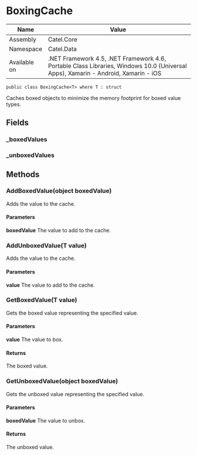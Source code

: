 

# BoxingCache

Name|Value
---|---
Assembly|Catel.Core
Namespace|Catel.Data
Available on|.NET Framework 4.5, .NET Framework 4.6, Portable Class Libraries, Windows 10.0 (Universal Apps), Xamarin - Android, Xamarin - iOS

```
public class BoxingCache<T> where T : struct 
```

Caches boxed objects to minimize the memory footprint for boxed value types.



## Fields

### _boxedValues

### _unboxedValues

## Methods

### AddBoxedValue(object boxedValue)

Adds the value to the cache.

#### Parameters

**boxedValue**
The value to add to the cache.



### AddUnboxedValue(T value)

Adds the value to the cache.

#### Parameters

**value**
The value to add to the cache.



### GetBoxedValue(T value)

Gets the boxed value representing the specified value.

#### Parameters

**value**
The value to box.

#### Returns

The boxed value.



### GetUnboxedValue(object boxedValue)

Gets the unboxed value representing the specified value.

#### Parameters

**boxedValue**
The value to unbox.

#### Returns

The unboxed value.



